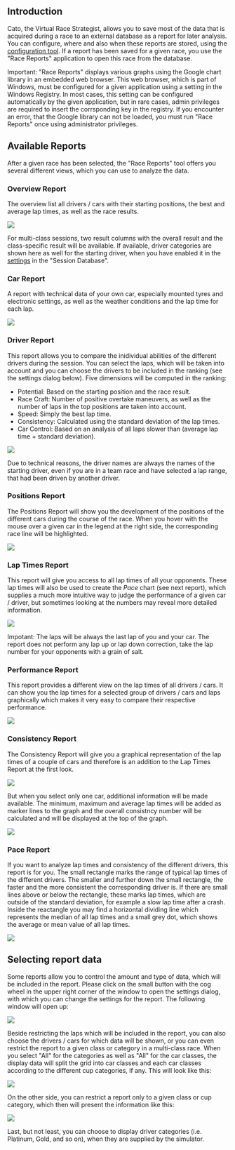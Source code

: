 ## Introduction

Cato, the Virtual Race Strategist, allows you to save most of the data that is acquired during a race to an external database as a report for later analysis. You can configure, where and also when these reports are stored, using the [configuration tool](https://github.com/SeriousOldMan/Simulator-Controller/wiki/Installation-&-Configuration#tab-race-strategist). If a report has been saved for a given race, you use the "Race Reports" application to open this race from the database.

Important: "Race Reports" displays various graphs using the Google chart library in an embedded web browser. This web browser, which is part of Windows, must be configured for a given application using a setting in the Windows Registry. In most cases, this setting can be configured automatically by the given application, but in rare cases, admin privileges are required to insert the corrsponding key in the registry. If you encounter an error, that the Google library can not be loaded, you must run "Race Reports" once using administrator privileges.

## Available Reports

After a given race has been selected, the "Race Reports" tool offers you several different views, which you can use to analyze the data.

### Overview Report
  
The overview list all drivers / cars with their starting positions, the best and average lap times, as well as the race results.

![](https://github.com/SeriousOldMan/Simulator-Controller/blob/main/Docs/Images/Race%20Reports%203.JPG)

For multi-class sessions, two result columns with the overall result and the class-specific result will be available. If available, driver categories are shown here as well for the starting driver, when you have enabled it in the [settings](https://github.com/SeriousOldMan/Simulator-Controller/wiki/Race-Settings) in the "Session Database".

### Car Report
  
A report with technical data of your own car, especially mounted tyres and electronic settings, as well as the weather conditions and the lap time for each lap.

![](https://github.com/SeriousOldMan/Simulator-Controller/blob/main/Docs/Images/Race%20Reports%204.JPG)

### Driver Report
  
This report allows you to compare the inidividual abilities of the different drivers during the session. You can select the laps, which will be taken into account and you can choose the drivers to be included in the ranking (see the settings dialog below). Five dimensions will be computed in the ranking:

  - Potential: Based on the starting position and the race result.
  - Race Craft: Number of positive overtake maneuvers, as well as the number of laps in the top positions are taken into account.
  - Speed: Simply the best lap time.
  - Consistency: Calculated using the standard deviation of the lap times.
  - Car Control: Based on an analysis of all laps slower than (average lap time + standard deviation).

![](https://github.com/SeriousOldMan/Simulator-Controller/blob/main/Docs/Images/Race%20Reports%205.JPG)

Due to technical reasons, the driver names are always the names of the starting driver, even if you are in a team race and have selected a lap range, that had been driven by another driver.

### Positions Report
  
The Positions Report will show you the development of the positions of the different cars during the course of the race. When you hover with the mouse over a given car in the legend at the right side, the corresponding race line will be highlighted.

![](https://github.com/SeriousOldMan/Simulator-Controller/blob/main/Docs/Images/Race%20Reports%201.JPG)

### Lap Times Report
  
This report will give you access to all lap times of all your opponents. These lap times will also be used to create the *Pace* chart (see next report), which supplies a much more intuitive way to judge the performance of a given car / driver, but sometimes looking at the numbers may reveal more detailed information.

![](https://github.com/SeriousOldMan/Simulator-Controller/blob/main/Docs/Images/Race%20Reports%206.JPG)

Impotant: The laps will be always the last lap of you and your car. The report does not perform any lap up or lap down correction, take the lap number for your opponents with a grain of salt.

### Performance Report
  
This report provides a different view on the lap times of all drivers / cars. It can show you the lap times for a selected group of drivers / cars and laps graphically which makes it very easy to compare their respective performance.

![](https://github.com/SeriousOldMan/Simulator-Controller/blob/main/Docs/Images/Race%20Reports%209.JPG)

### Consistency Report
  
The Consistency Report will give you a graphical representation of the lap times of a couple of cars and therefore is an addition to the Lap Times Report at the first look.

![](https://github.com/SeriousOldMan/Simulator-Controller/blob/main/Docs/Images/Race%20Reports%207.JPG)

But when you select only one car, additional information will be made available. The minimum, maximum and average lap times will be added as marker lines to the graph and the overall consistncy number will be calculated and will be displayed at the top of the graph.

![](https://github.com/SeriousOldMan/Simulator-Controller/blob/main/Docs/Images/Race%20Reports%208.JPG)

### Pace Report
  
If you want to analyze lap times and consistency of the different drivers, this report is for you. The small rectangle marks the range of typical lap times of the different drivers. The smaller and further down the small rectangle, the faster and the more consistent the corresponding driver is. If there are small lines above or below the rectangle, these marks lap times, which are outside of the standard deviation, for example a slow lap time after a crash. Inside the reactangle you may find a horizontal dividing line which represents the median of all lap times and a small grey dot, which shows the average or mean value of all lap times.

![](https://github.com/SeriousOldMan/Simulator-Controller/blob/main/Docs/Images/Race%20Reports%202.JPG)

## Selecting report data

Some reports allow you to control the amount and type of data, which will be included in the report. Please click on the small button with the cog wheel in the upper right corner of the window to open the settings dialog, with which you can change the settings for the report. The following window will open up:

![](https://github.com/SeriousOldMan/Simulator-Controller/blob/main/Docs/Images/Report%20Settings.JPG)

Beside restricting the laps which will be included in the report, you can also choose the drivers / cars for which data will be shown, or you can even restrict the report to a given class or category in a multi-class race. When you select "All" for the categories as well as "All" for the car classes, the display data will split the grid into car classes and each car classes according to the different cup categories, if any. This will look like this:

![](https://github.com/SeriousOldMan/Simulator-Controller/blob/main/Docs/Images/Race%20Reports%2010.JPG)

On the other side, you can restrict a report only to a given class or cup category, which then will present the information like this:

![](https://github.com/SeriousOldMan/Simulator-Controller/blob/main/Docs/Images/Race%20Reports%2011.JPG)

Last, but not least, you can choose to display driver categories (i.e. Platinum, Gold, and so on), when they are supplied by the simulator.